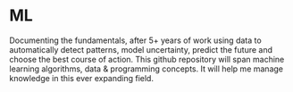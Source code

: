 # ML
Documenting the fundamentals, after 5+ years of work using data to automatically detect patterns, model uncertainty, predict the future and choose the best course of action. This github repository will span machine learning algorithms, data & programming concepts. It will help me manage knowledge in this ever expanding field.
